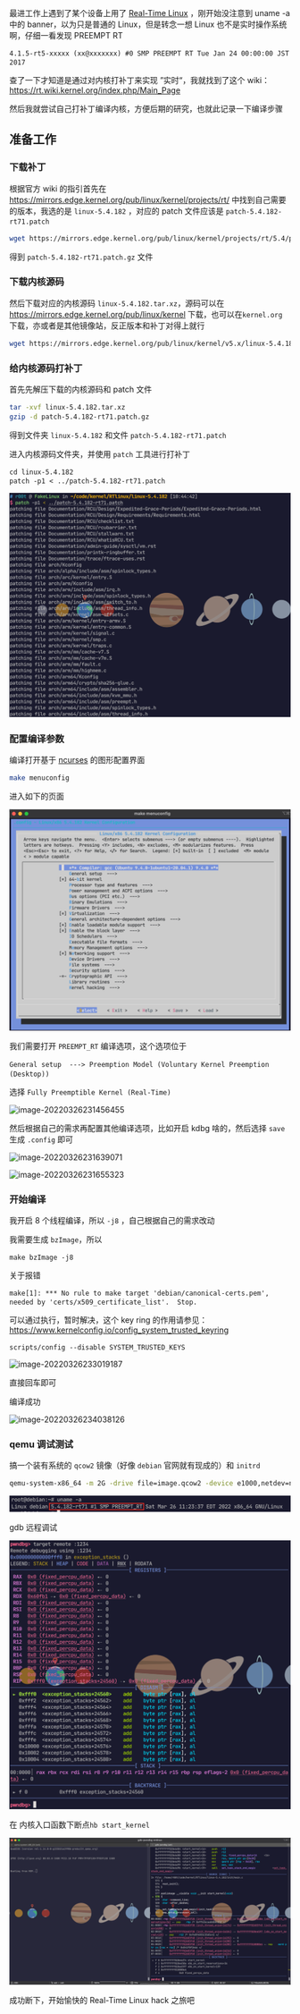 最进工作上遇到了某个设备上用了 [Real-Time Linux](https://rt.wiki.kernel.org/index.php/Main_Page) ，刚开始没注意到 uname -a 中的 banner，以为只是普通的 Linux，但是转念一想 Linux 也不是实时操作系统啊，仔细一看发现 PREEMPT RT

```
4.1.5-rt5-xxxxx (xx@xxxxxxx) #0 SMP PREEMPT RT Tue Jan 24 00:00:00 JST 2017
```

查了一下才知道是通过对内核打补丁来实现 ”实时“，我就找到了这个 wiki：https://rt.wiki.kernel.org/index.php/Main_Page

然后我就尝试自己打补丁编译内核，方便后期的研究，也就此记录一下编译步骤

## 准备工作



### 下载补丁

根据官方 wiki 的指引首先在 https://mirrors.edge.kernel.org/pub/linux/kernel/projects/rt/ 中找到自己需要的版本，我选的是 `linux-5.4.182` ，对应的 patch 文件应该是 `patch-5.4.182-rt71.patch`

```bash
wget https://mirrors.edge.kernel.org/pub/linux/kernel/projects/rt/5.4/patch-5.4.182-rt71.patch.gz
```

得到 `patch-5.4.182-rt71.patch.gz` 文件



### 下载内核源码

然后下载对应的内核源码 `linux-5.4.182.tar.xz`，源码可以在 https://mirrors.edge.kernel.org/pub/linux/kernel 下载，也可以在`kernel.org` 下载，亦或者是其他镜像站，反正版本和补丁对得上就行

```bash
wget https://mirrors.edge.kernel.org/pub/linux/kernel/v5.x/linux-5.4.182.tar.xz
```



### 给内核源码打补丁

首先先解压下载的内核源码和 patch 文件

```bash
tar -xvf linux-5.4.182.tar.xz
gzip -d patch-5.4.182-rt71.patch.gz
```

得到文件夹 `linux-5.4.182` 和文件 `patch-5.4.182-rt71.patch`

 进入内核源码文件夹，并使用 `patch` 工具进行打补丁

```
cd linux-5.4.182
patch -p1 < ../patch-5.4.182-rt71.patch
```

![image-20220326224515430](image-20220326224515430.png)

### 配置编译参数

编译打开基于 [ncurses](https://en.wikipedia.org/wiki/Ncurses) 的图形配置界面

```bash
make menuconfig
```

进入如下的页面

![image-20220326231220401](image-20220326231220401.png)

我们需要打开 `PREEMPT_RT` 编译选项，这个选项位于 

```General setup  ---> Preemption Model (Voluntary Kernel Preemption (Desktop))```

选择 `Fully Preemptible Kernel (Real-Time)`

![image-20220326231456455](image-20220326231456455.png)

然后根据自己的需求再配置其他编译选项，比如开启 kdbg 啥的，然后选择 `save` 生成 `.config` 即可

![image-20220326231639071](image-20220326231639071.png)

![image-20220326231655323](image-20220326231655323.png)



### 开始编译

我开启 8 个线程编译，所以 `-j8` ，自己根据自己的需求改动

我需要生成 `bzImage`，所以

```
make bzImage -j8
```

关于报错

```
make[1]: *** No rule to make target 'debian/canonical-certs.pem', needed by 'certs/x509_certificate_list'.  Stop.
```

可以通过执行，暂时解决，这个 key ring 的作用请参见：https://www.kernelconfig.io/config_system_trusted_keyring

```
scripts/config --disable SYSTEM_TRUSTED_KEYS
```

![image-20220326233019187](image-20220326233019187.png)

直接回车即可

编译成功

![image-20220326234038126](image-20220326234038126.png)



### qemu 调试测试

搞一个装有系统的 `qcow2` 镜像（好像 `debian` 官网就有现成的）和 `initrd`

```bash
qemu-system-x86_64 -m 2G -drive file=image.qcow2 -device e1000,netdev=net -netdev user,id=net,hostfwd=tcp::2222-:22 -kernel vmlinux -initrd initrd -nographic -s -S -append "root=LABEL=rootfs console=ttyS0"
```

![image-20220327001816207](image-20220327001816207.png)



gdb 远程调试

![image-20220327000632733](image-20220327000632733.png)

在 内核入口函数下断点`hb start_kernel`

![image-20220327000751708](image-20220327000751708.png)

成功断下，开始愉快的 Real-Time Linux hack 之旅吧
